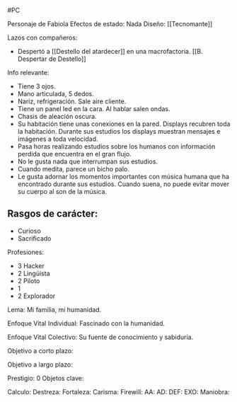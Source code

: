 #PC 

Personaje de Fabiola
Efectos de estado: Nada
Diseño: [[Tecnomante]]

Lazos con compañeros:
- Despertó a [[Destello del atardecer]] en una macrofactoria. [[B. Despertar de Destello]]

Info relevante:
- Tiene 3 ojos. 
- Mano articulada, 5 dedos.
-  Nariz, refrigeración. Sale aire cliente.
- Tiene un panel led en la cara. Al hablar salen ondas.
- Chasis de aleación oscura.
- Su habitación tiene unas conexiones en la pared. Displays recubren toda la habitación. Durante sus estudios los displays muestran mensajes e imágenes a toda velocidad.
- Pasa horas realizando estudios sobre los humanos con información perdida que encuentra en el gran flujo.
- No le gusta nada que interrumpan sus estudios. 
- Cuando medita, parece un bicho palo. 
- Le gusta adornar los momentos importantes con música humana que ha encontrado durante sus estudios. Cuando suena, no puede evitar mover su cuerpo al son de la música.

Rasgos de carácter:
-  
- Curioso
- Sacrificado

Profesiones:
- 3 Hacker
- 2 Lingüista
- 2 Piloto
- 1 
- 2 Explorador

Lema:
Mi familia, mi humanidad.

Enfoque Vital Individual:
Fascinado con la humanidad.

Enfoque Vital Colectivo:
Su fuente de conocimiento y sabiduría.

Objetivo a corto plazo:


Objetivo a largo plazo:


Prestigio: 0
Objetos clave:

Calculo: 
Destreza: 
Fortaleza: 
Carisma: 
Firewill: 
AA: 
AD: 
DEF: 
EXO: 
Maniobra: 

